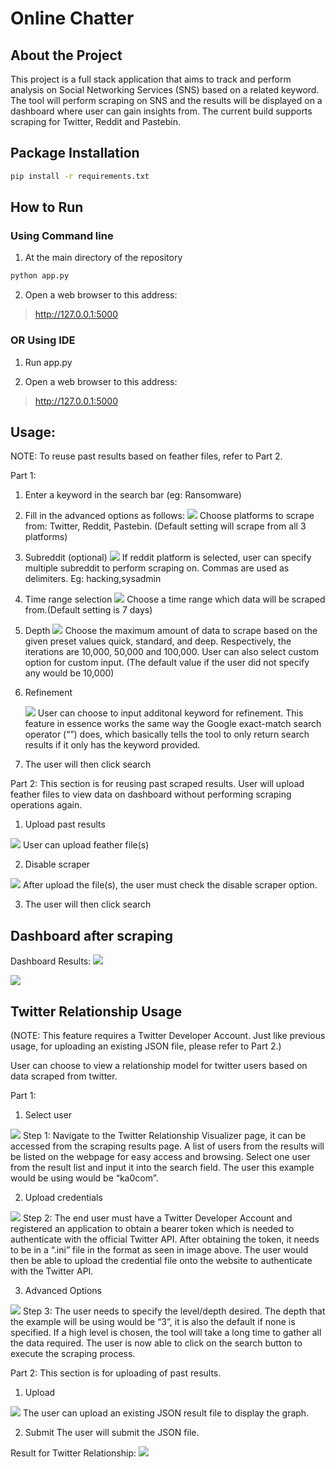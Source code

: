 # Online Chatter

## About the Project
This project is a full stack application that aims to track and perform analysis on Social Networking Services (SNS) based on a related keyword. The tool will perform scraping on SNS and the results will be displayed on a dashboard where user can gain insights from. The current build supports scraping for Twitter, Reddit and Pastebin.

## Package Installation
```bash
pip install -r requirements.txt
```
## How to Run

### Using Command line
1) At the main directory of the repository

```bash
python app.py
```
2) Open a web browser to this address: 

> http://127.0.0.1:5000 

### OR Using IDE
1) Run app.py

2) Open a web browser to this address: 

> http://127.0.0.1:5000 


## Usage:
NOTE: To reuse past results based on feather files, refer to Part 2.

Part 1:
1) Enter a keyword in the search bar (eg: Ransomware)

2) Fill in the advanced options as follows:
<img src="https://imgur.com/xhR8hYK.png"> Choose platforms to scrape from: Twitter, Reddit, Pastebin. (Default setting will scrape from all 3 platforms)  
      

3) Subreddit (optional)
<img src="https://imgur.com/5QBN5hV.png"> If reddit platform is selected, user can specify multiple subreddit to perform scraping on. Commas are used as delimiters. Eg: hacking,sysadmin  

  
4) Time range selection
<img src="https://imgur.com/u8UqIMt.png"> Choose a time range which data will be scraped from.(Default setting is 7 days)
  
5) Depth
<img src="https://imgur.com/JuJdAR1.png"> Choose the maximum amount of data to scrape based on the given preset values quick, standard, and deep. Respectively, the iterations are 10,000, 50,000 and 100,000. User can also select custom option for custom input. (The default value if the user did not specify any would be 10,000)
  
6) Refinement

    <img src="https://imgur.com/CnJNRtZ.png"> 
        User can choose to input additonal keyword for refinement. This feature in essence works the same way the Google exact-match search operator (“”) does, which basically tells the tool to only return search results if it only has the keyword provided.

7) The user will then click search


Part 2:
This section is for reusing past scraped results. User will upload feather files to view data on dashboard without performing scraping operations again.

1) Upload past results
<img src="https://imgur.com/3NhRYTz.png">
User can upload feather file(s)

2) Disable scraper
<img src="https://imgur.com/lef3mvJ.png">
After upload the file(s), the user must check the disable scraper option.

3) The user will then click search

## Dashboard after scraping
Dashboard Results:
<img src="https://imgur.com/F5BKou6.png">

<img src="https://imgur.com/wApJBKH.png">


## Twitter Relationship Usage
(NOTE: This feature requires a Twitter Developer Account. Just like previous usage, for uploading an existing JSON file, please refer to Part 2.)

User can choose to view a relationship model for twitter users based on data scraped from twitter.

Part 1:

1) Select user
<img src="https://imgur.com/pY1yi9G.png">
Step 1: Navigate to the Twitter Relationship Visualizer page, it can be accessed from the scraping results page. A list of users from the results will be listed on the webpage for easy access and browsing. Select one user from the result list and input it into the search field. The user this example would be using would be “ka0com”. 

2) Upload credentials
<img src="https://imgur.com/cuLwkHR.png">
Step 2: The end user must have a Twitter Developer Account and registered an application to obtain a bearer token which is needed to authenticate with the official Twitter API. After obtaining the token, it needs to be in a “.ini” file in the format as seen in image above. The user would then be able to upload the credential file onto the website to authenticate with the Twitter API. 

3) Advanced Options
<img src="https://imgur.com/SYEfloE.png">
Step 3: The user needs to specify the level/depth desired. The depth that the example will be using would be “3”, it is also the default if none is specified. If a high level is chosen, the tool will take a long time to gather all the data required. The user is now able to click on the search button to execute the scraping process. 


Part 2:
This section is for uploading of past results.

1) Upload 
<img src="https://imgur.com/sDLYyRg.png">
The user can upload an existing JSON result file to display the graph.

2) Submit
The user will submit the JSON file.


Result for Twitter Relationship:
<img src="https://imgur.com/SdF3dsQ.png">
